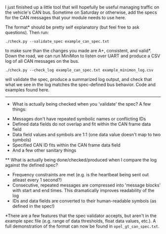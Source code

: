 I just finished up a little tool that will hopefully be useful managing traffic on the vehicle's CAN bus. Sometime on Saturday or otherwise, add the specs for the CAN messages that your module needs to use here.

The format* should be pretty self explanatory (but feel free to ask questions). Then run:

    ./check.py --validate_spec example_can_spec.txt

to make sure than the changes you made are A+, consistent, and valid*. Down the road, we can run MiniMon to listen over UART and produce a CSV log of all CAN messages on the bus.

    ./check.py --check_log example_can_spec.txt example_minimon_log.csv

will validate the spec, produce a summarized log output, and check that what we see in the log matches the spec-defined bus behavior. Code and examples found here.

---------------------------

* What is actually being checked when you 'validate' the spec? A few things:

- Messages don't have repeated symbolic names or conflicting IDs
- Defined data fields do not overlap and fit within the CAN frame data field
- Data field values and symbols are 1:1 (one data value doesn't map to two symbols)
- Specified CAN ID fits within the CAN frame data field
- And a few other sanitary things

** What is actually being done/checked/produced when I compare the log against the defined spec?

- Frequency constraints are met (e.g. is the heartbeat being sent out atleast every 1 second?)
- Consecutive, repeated messages are compressed into 'message blocks' with start and end times. This dramatically improves readability of the log
- IDs and data fields are converted to their human-readable symbols (as defined in the spec!)


*There are a few features that the spec validator accepts, but aren't in the example spec file (e.g. range of data thresholds, float data values, etc.). A full demonstration of the format can now be found in `opel_gt_can_spec.txt`.
